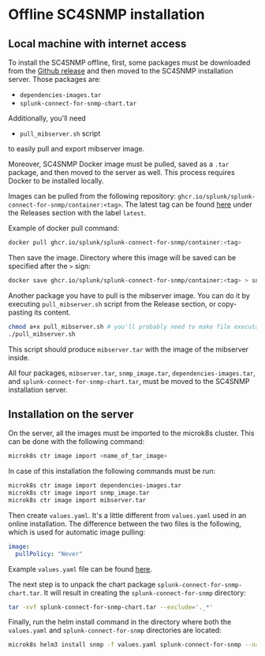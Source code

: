 # Offline SC4SNMP installation

## Local machine with internet access
To install the SC4SNMP offline, first, some packages must be downloaded from the [Github release](https://github.com/splunk/splunk-connect-for-snmp/releases) and then moved
to the SC4SNMP installation server. Those packages are:

- `dependencies-images.tar`
- `splunk-connect-for-snmp-chart.tar`

Additionally, you'll need 

- `pull_mibserver.sh` script

to easily pull and export mibserver image.

Moreover, SC4SNMP Docker image must be pulled, saved as a `.tar` package, and then moved to the server as well. 
This process requires Docker to be installed locally.

Images can be pulled from the following repository: `ghcr.io/splunk/splunk-connect-for-snmp/container:<tag>`. 
The latest tag can be found [here](https://github.com/splunk/splunk-connect-for-snmp) under the Releases section with the label `latest`.

Example of docker pull command:

```bash
docker pull ghcr.io/splunk/splunk-connect-for-snmp/container:<tag>
```

Then save the image. Directory where this image will be saved can be specified after the `>` sign:

```bash
docker save ghcr.io/splunk/splunk-connect-for-snmp/container:<tag> > snmp_image.tar
```

Another package you have to pull is the mibserver image. You can do it by executing `pull_mibserver.sh` script from
the Release section, or copy-pasting its content.

```bash
chmod a+x pull_mibserver.sh # you'll probably need to make file executable
./pull_mibserver.sh
```

This script should produce `mibserver.tar` with the image of the mibserver inside.

All four packages, `mibserver.tar`, `snmp_image.tar`, `dependencies-images.tar`, and `splunk-connect-for-snmp-chart.tar`, must be moved to the SC4SNMP installation server.

## Installation on the server

On the server, all the images must be imported to the microk8s cluster. This can be done with the following command:

```bash
microk8s ctr image import <name_of_tar_image>
```

In case of this installation the following commands must be run:

```bash
microk8s ctr image import dependencies-images.tar
microk8s ctr image import snmp_image.tar
microk8s ctr image import mibserver.tar
```

Then create `values.yaml`. It's a little different from `values.yaml` used in an online installation. 
The difference between the two files is the following, which is used for automatic image pulling:

```yaml
image:
  pullPolicy: "Never"
```

Example `values.yaml` file can be found [here][offline_doc_link].

The next step is to unpack the chart package `splunk-connect-for-snmp-chart.tar`. It will result in creating the `splunk-connect-for-snmp` directory:

```bash
tar -xvf splunk-connect-for-snmp-chart.tar --exclude='._*'
```

Finally, run the helm install command in the directory where both the `values.yaml` and `splunk-connect-for-snmp` directories are located:

```bash
microk8s helm3 install snmp -f values.yaml splunk-connect-for-snmp --namespace=sc4snmp --create-namespace
```

[offline_doc_link]: https://github.com/splunk/splunk-connect-for-snmp/blob/main/examples/offline_installation_values.md